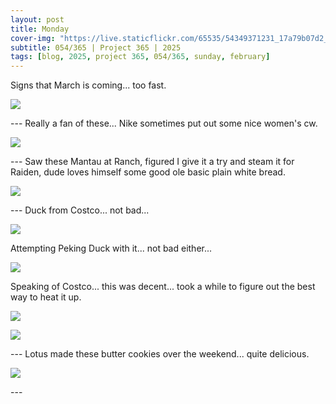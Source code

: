 ```yaml
---
layout: post
title: Monday
cover-img: "https://live.staticflickr.com/65535/54349371231_17a79b07d2_h.jpg"
subtitle: 054/365 | Project 365 | 2025
tags: [blog, 2025, project 365, 054/365, sunday, february]
---
```

<style>
  .intro-header.big-img {
    background-position:center; 
  }
</style>
Signs that March is coming... too fast.
<p class="post-img-wrap">
  <img src="https://live.staticflickr.com/65535/54349371231_17a79b07d2_h.jpg">
</p>
---
Really a fan of these... Nike sometimes put out some nice women's cw.
<p class="post-img-wrap">
  <img src="https://live.staticflickr.com/65535/54349371236_6d579fb993_h.jpg">
</p>
---
Saw these Mantau at Ranch, figured I give it a try and steam it for Raiden, dude loves himself some good ole basic plain white bread.
<p class="post-img-wrap">
  <img src="https://live.staticflickr.com/65535/54349749061_44f9d8586a_h.jpg">
</p>
---
Duck from Costco... not bad...
<p class="post-img-wrap">
  <img src="https://live.staticflickr.com/65535/54349955164_a493001f41_h.jpg">
</p>
Attempting Peking Duck with it... not bad either... 
<p class="post-img-wrap">
  <img src="https://live.staticflickr.com/65535/54349749266_aae80ac83d_h.jpg">
</p>
Speaking of Costco... this was decent... took a while to figure out the best way to heat it up.
<p class="post-img-wrap">
  <img src="https://live.staticflickr.com/65535/54349955569_2c27ac73be_h.jpg">
</p>
<p class="post-img-wrap">
  <img src="https://live.staticflickr.com/65535/54349955519_b8363cefe3_h.jpg">
</p>
---
Lotus made these butter cookies over the weekend... quite delicious.
<p class="post-img-wrap">
  <img src="https://live.staticflickr.com/65535/54349955599_e9ce2fab2a_h.jpg">
</p>
---
